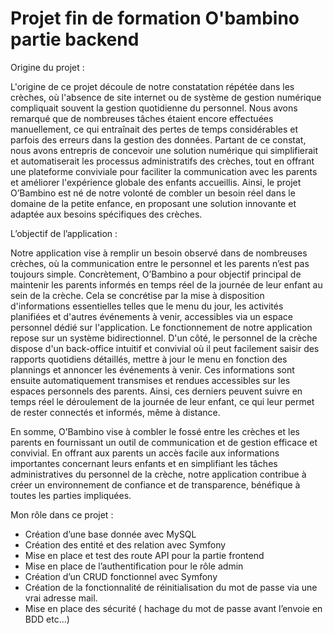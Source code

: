 # Projet fin de formation O'bambino partie backend

Origine du projet :

L'origine de ce projet découle de notre constatation répétée dans les crèches, où l'absence de site internet ou de système de gestion numérique compliquait souvent la gestion quotidienne du personnel. Nous avons remarqué que de nombreuses tâches étaient encore effectuées manuellement, ce qui entraînait des pertes de temps considérables et parfois des erreurs dans la gestion des données. Partant de ce constat, nous avons entrepris de concevoir une solution numérique qui simplifierait et automatiserait les processus administratifs des crèches, tout en offrant une plateforme conviviale pour faciliter la communication avec les parents et améliorer l'expérience globale des enfants accueillis. Ainsi, le projet O’Bambino est né de notre volonté de combler un besoin réel dans le domaine de la petite enfance, en proposant une solution innovante et adaptée aux besoins spécifiques des crèches.

L’objectif de l’application :

Notre application vise à remplir un besoin observé dans de nombreuses crèches, où la communication entre le personnel et les parents n’est pas toujours simple. Concrètement, O’Bambino a pour objectif principal de maintenir les parents informés en temps réel de la journée de leur enfant au sein de la crèche. Cela se concrétise par la mise à disposition d'informations essentielles telles que le menu du jour, les activités planifiées et d'autres événements à venir, accessibles via un espace personnel dédié sur l'application. Le fonctionnement de notre application repose sur un système bidirectionnel. D'un côté, le personnel de la crèche dispose d'un back-office intuitif et convivial où il peut facilement saisir des rapports quotidiens détaillés, mettre à jour le menu en fonction des plannings et annoncer les événements à venir. Ces informations sont ensuite automatiquement transmises et rendues accessibles sur les espaces personnels des parents. Ainsi, ces derniers peuvent suivre en temps réel le déroulement de la journée de leur enfant, ce qui leur permet de rester connectés et informés, même à distance.

En somme, O’Bambino vise à combler le fossé entre les crèches et les parents en fournissant un outil de communication et de gestion efficace et convivial. En offrant aux parents un accès facile aux informations importantes concernant leurs enfants et en simplifiant les tâches administratives du personnel de la crèche, notre application contribue à créer un environnement de confiance et de transparence, bénéfique à toutes les parties impliquées.

Mon rôle dans ce projet :

- Création d’une base donnée avec MySQL
- Création des entité et des relation avec Symfony
- Mise en place et test des route API pour la partie frontend
- Mise en place de l’authentification pour le rôle admin
- Création d’un CRUD fonctionnel avec Symfony
- Création de la fonctionnalité de réinitialisation du mot de passe via une vrai adresse mail.
- Mise en place des sécurité ( hachage du mot de passe avant l’envoie en BDD etc...)
 
